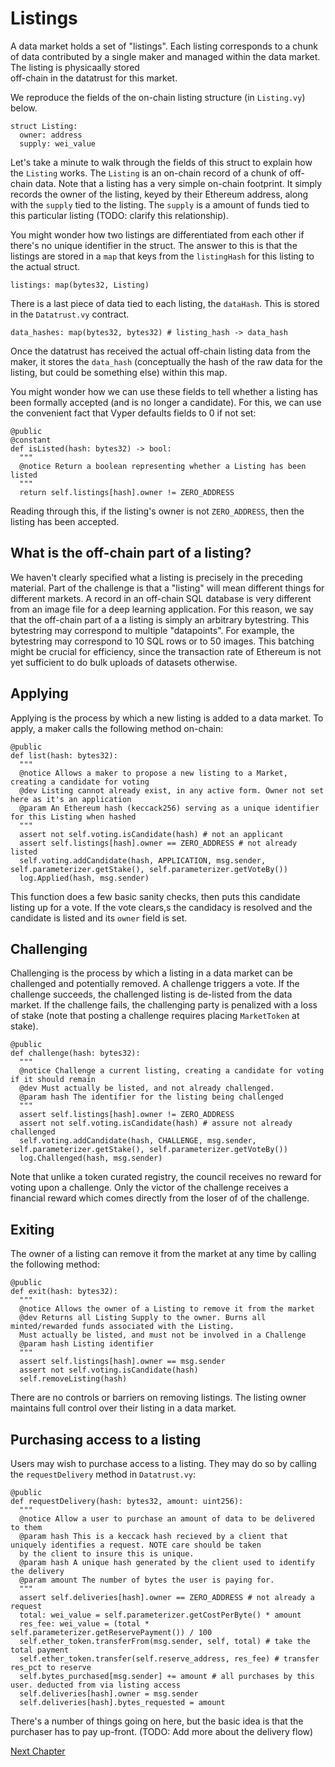 # Listings
A data market holds a set of "listings". Each listing
corresponds to a chunk of data contributed by a single maker and managed within the data market. The listing is physicaally stored  
off-chain in the datatrust for this market. 

We reproduce the fields of the on-chain listing
structure (in `Listing.vy`) below.

```
struct Listing:
  owner: address
  supply: wei_value
```

Let's take a minute to walk through the fields of this
struct to explain how the `Listing` works. The
`Listing` is an on-chain record of a chunk of off-chain
data. Note that a listing has a very simple on-chain
footprint. It simply records the owner of the listing,
keyed by their Ethereum address, along with the
`supply` tied to the listing. The `supply` is a amount
of funds tied to this particular listing (TODO: clarify
this relationship).

You might wonder how two listings are differentiated
from each other if there's no unique identifier in the
struct. The answer to this is that the listings are
stored in a `map` that keys from the `listingHash` for
this listing to the actual struct.

```
listings: map(bytes32, Listing)
```

There is a last piece of data tied to each listing, the
`dataHash`. This is stored in the `Datatrust.vy`
contract.

```
data_hashes: map(bytes32, bytes32) # listing_hash -> data_hash
```

Once the datatrust has received the actual off-chain
listing data from the maker, it stores the `data_hash`
(conceptually the hash of the raw data for the listing,
but could be something else) within this map.


You might wonder how we can use these fields to tell whether a listing has been formally accepted (and is no longer a candidate). For this, we can use the convenient fact that Vyper defaults fields to 0 if not set:

```
@public
@constant
def isListed(hash: bytes32) -> bool:
  """
  @notice Return a boolean representing whether a Listing has been listed
  """
  return self.listings[hash].owner != ZERO_ADDRESS
```

Reading through this, if the listing's owner is not
`ZERO_ADDRESS`, then the listing has been accepted.

## What is the off-chain part of a listing?
We haven't clearly specified what a listing is
precisely in the preceding material.  Part of the
challenge is that a "listing" will mean different
things for different markets. A record in an off-chain
SQL database is very different from an image file for a
deep learning application. For this reason, we say that
the off-chain part of a a listing is simply an
arbitrary bytestring.  This bytestring may correspond
to multiple "datapoints".  For example, the bytestring
may correspond to 10 SQL rows or to 50 images. This
batching might be crucial for efficiency, since the
transaction rate of Ethereum is not yet sufficient to
do bulk uploads of datasets otherwise.

## Applying
Applying is the process by which a new listing is added
to a data market. To apply, a maker 
calls the following method on-chain:

```
@public
def list(hash: bytes32):
  """
  @notice Allows a maker to propose a new listing to a Market, creating a candidate for voting
  @dev Listing cannot already exist, in any active form. Owner not set here as it's an application
  @param An Ethereum hash (keccack256) serving as a unique identifier for this Listing when hashed
  """
  assert not self.voting.isCandidate(hash) # not an applicant
  assert self.listings[hash].owner == ZERO_ADDRESS # not already listed
  self.voting.addCandidate(hash, APPLICATION, msg.sender, self.parameterizer.getStake(), self.parameterizer.getVoteBy())
  log.Applied(hash, msg.sender)
```

This function does a few basic sanity checks, then puts
this candidate listing up for a vote. If the vote clears,s the candidacy is resolved and the candidate is listed and its `owner` field is set.

## Challenging
Challenging is the process by which a listing in a data
market can be challenged and potentially removed. A
challenge triggers a vote. If the challenge succeeds,
the challenged listing is de-listed from the data
market.  If the challenge fails, the challenging party
is penalized with a loss of stake (note that posting a
challenge requires placing `MarketToken` at stake).

```
@public
def challenge(hash: bytes32):
  """
  @notice Challenge a current listing, creating a candidate for voting if it should remain
  @dev Must actually be listed, and not already challenged.
  @param hash The identifier for the listing being challenged
  """
  assert self.listings[hash].owner != ZERO_ADDRESS
  assert not self.voting.isCandidate(hash) # assure not already challenged
  self.voting.addCandidate(hash, CHALLENGE, msg.sender, self.parameterizer.getStake(), self.parameterizer.getVoteBy())
  log.Challenged(hash, msg.sender)
```

Note that unlike a token curated registry, the council
receives no reward for voting upon a challenge. Only
the victor of the challenge receives a financial reward
which comes directly from the loser of of the
challenge.

## Exiting
The owner of a listing can remove it from the market at any time by calling the following method:

```
@public
def exit(hash: bytes32):
  """
  @notice Allows the owner of a Listing to remove it from the market
  @dev Returns all Listing Supply to the owner. Burns all minted/rewarded funds associated with the Listing.
  Must actually be listed, and must not be involved in a Challenge
  @param hash Listing identifier
  """
  assert self.listings[hash].owner == msg.sender
  assert not self.voting.isCandidate(hash)
  self.removeListing(hash)
```

There are no controls or barriers on removing listings.
The listing owner maintains full control over their
listing in a data market.

## Purchasing access to a listing 
Users may wish to purchase access to a listing. They may do so by calling the `requestDelivery` method in `Datatrust.vy`:

```
@public
def requestDelivery(hash: bytes32, amount: uint256):
  """
  @notice Allow a user to purchase an amount of data to be delivered to them
  @param hash This is a keccack hash recieved by a client that uniquely identifies a request. NOTE care should be taken
  by the client to insure this is unique.
  @param hash A unique hash generated by the client used to identify the delivery
  @param amount The number of bytes the user is paying for.
  """
  assert self.deliveries[hash].owner == ZERO_ADDRESS # not already a request
  total: wei_value = self.parameterizer.getCostPerByte() * amount
  res_fee: wei_value = (total * self.parameterizer.getReservePayment()) / 100
  self.ether_token.transferFrom(msg.sender, self, total) # take the total payment
  self.ether_token.transfer(self.reserve_address, res_fee) # transfer res_pct to reserve
  self.bytes_purchased[msg.sender] += amount # all purchases by this user. deducted from via listing access
  self.deliveries[hash].owner = msg.sender
  self.deliveries[hash].bytes_requested = amount
```

There's a number of things going on here, but the basic
idea is that the purchaser has to pay up-front. (TODO:
Add more about the delivery flow) 

[Next Chapter](../reserve/index.html)
